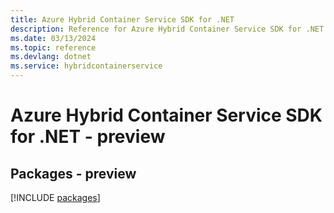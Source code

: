 ```yaml
---
title: Azure Hybrid Container Service SDK for .NET
description: Reference for Azure Hybrid Container Service SDK for .NET
ms.date: 03/13/2024
ms.topic: reference
ms.devlang: dotnet
ms.service: hybridcontainerservice
---
```

# Azure Hybrid Container Service SDK for .NET - preview
## Packages - preview
[!INCLUDE [packages](hybrid-container-service-index.md)]